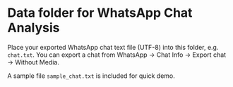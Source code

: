 # Data folder for WhatsApp Chat Analysis

Place your exported WhatsApp chat text file (UTF-8) into this folder, e.g. `chat.txt`.
You can export a chat from WhatsApp -> Chat Info -> Export chat -> Without Media.

A sample file `sample_chat.txt` is included for quick demo.
